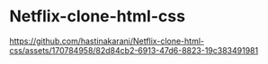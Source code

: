 # Netflix-clone-html-css




https://github.com/hastinakarani/Netflix-clone-html-css/assets/170784958/82d84cb2-6913-47d6-8823-19c383491981


